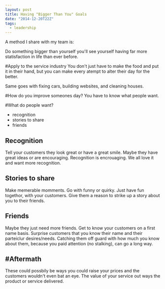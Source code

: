 ```yaml
---
layout: post
title: Having "Bigger Than You" Goals
date: "2014-12-20T22Z"
tags:
  - leadership
---
```


A method I share with my team is:

Do something bigger than yourself you'll see yourself having far more statisfaction in life than ever before.

#Apply to the service industry
You don't just have to make the food and put it in their hand, but you can make every atempt to alter their day for the better.

Same goes with fixing cars, building websites, and cleaning houses.

#How do you improve someones day?
You have to know what people want.

#What do people want?

- recognition
- stories to share
- friends

## Recognition

Tell your customers they look great or have a great smile. Maybe they have great ideas or are encouraging. Recognition is encrouaging. We all love it and want more recognition.

## Stories to share

Make memerable momments. Go with funny or quirky. Just have fun togethor, with your customers. Give them a reason to strike up a story about you to their friends.

## Friends

Maybe they just need more friends. Get to know your customers on a first name basis. Surprise customers that you know their name and their parteiclur desires/needs. Catching them off guard with how much you know about them, because you paid attention (no stalking), can go a long way.

## #Aftermath

These could possbily be ways you could raise your prices and the customers wouldn't even bat an eye. The value of your service out ways the product or service delivered.
